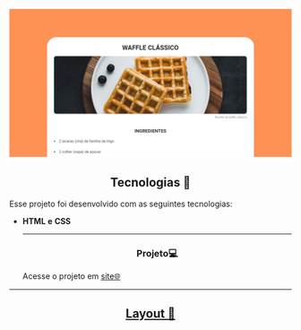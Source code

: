 <p align="center">
  <img alt="portifolio" src="./img/Untitled.png" width="700px">

</p>



<!--  -->


<h2 align="center">Tecnologias 🚀</h2>
   
<p>Esse projeto foi desenvolvido com as seguintes tecnologias:</p>

- **HTML** **e** **CSS**

  
  ---
  <h3 align="center">Projeto💻 </h3>
  <p>Acesse o projeto em <a href="https://micaela-marques.github.io/portifolio](https://micaela-marques.github.io/paginareceita/)/"> site🌐
  </p>






---

<h2 align="center">Layout 🎨</h2>
